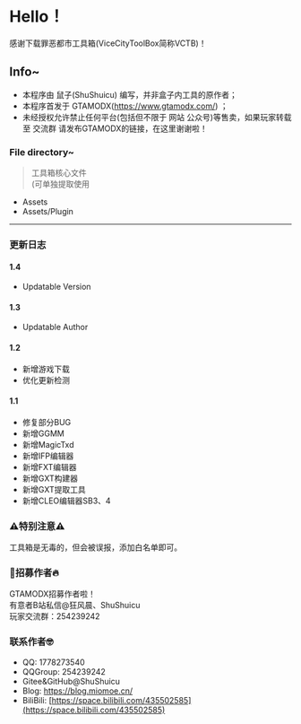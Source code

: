 # Hello！

感谢下载罪恶都市工具箱(ViceCityToolBox简称VCTB)！

## ️Info~
 - 本程序由 鼠子(ShuShuicu) 编写，并非盒子内工具的原作者；
 - 本程序首发于 GTAMODX(https://www.gtamodx.com/) ；
 - 未经授权允许禁止任何平台(包括但不限于 网站 公众号)等售卖，如果玩家转载至 交流群 请发布GTAMODX的链接，在这里谢谢啦！

### File directory~
 > 工具箱核心文件  
 > (可单独提取使用
 - Assets  
 - Assets/Plugin

---

### 更新日志
#### 1.4
 - Updatable Version

#### 1.3
 - Updatable Author

#### 1.2
 - 新增游戏下载
 - 优化更新检测
 
#### 1.1
 - 修复部分BUG
 - 新增GGMM
 - 新增MagicTxd
 - 新增IFP编辑器
 - 新增FXT编辑器
 - 新增GXT构建器
 - 新增GXT提取工具
 - 新增CLEO编辑器SB3、4

### ⚠️特别注意⚠️
工具箱是无毒的，但会被误报，添加白名单即可。

### 👏招募作者🔥
GTAMODX招募作者啦！  
有意者B站私信@狂风晨、ShuShuicu  
玩家交流群：254239242 

### 联系作者🤓
 - QQ: 1778273540  
 - QQGroup: 254239242  
 - Gitee&GitHub@ShuShuicu  
 - Blog: [https://blog.miomoe.cn/  ](https://blog.miomoe.cn/)  
 - BiliBili: [https://space.bilibili.com/435502585](https://space.bilibili.com/435502585)  